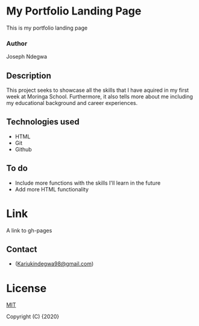 # My Portfolio Landing Page
This is my portfolio landing page

### Author
Joseph Ndegwa

## Description
 This project seeks to showcase all  the skills that I have aquired in my first week at Moringa School. Furthermore, it also tells more about me including my educational background and career experiences.

## Technologies used
* HTML
* Git
* Github

## To do
* Include more functions with the skills I'll learn in the future
* Add more HTML functionality

# Link
A link to gh-pages

## Contact
* (Kariukindegwa98@gmail.com)

# License
[MIT](https://choosealicense.com/licenses/mit/)

Copyright (C) {2020}
